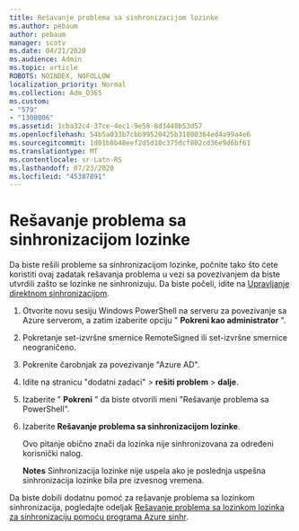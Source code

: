 ```yaml
---
title: Rešavanje problema sa sinhronizacijom lozinke
ms.author: pebaum
author: pebaum
manager: scotv
ms.date: 04/21/2020
ms.audience: Admin
ms.topic: article
ROBOTS: NOINDEX, NOFOLLOW
localization_priority: Normal
ms.collection: Adm_O365
ms.custom:
- "579"
- "1300006"
ms.assetid: 1cba32c4-37ce-4ec1-9e58-8d3440b53d57
ms.openlocfilehash: 54b5a033b7cbb99520425b31800364ed4a99a4e6
ms.sourcegitcommit: 1d01b8b48eef2d5d10c375dcf802cd36e9d6bf61
ms.translationtype: MT
ms.contentlocale: sr-Latn-RS
ms.lasthandoff: 07/23/2020
ms.locfileid: "45387891"
---
```

# <a name="troubleshoot-password-synchronization"></a>Rešavanje problema sa sinhronizacijom lozinke

Da biste rešili probleme sa sinhronizacijom lozinke, počnite tako što ćete koristiti ovaj zadatak rešavanja problema u vezi sa povezivanjem da biste utvrdili zašto se lozinke ne sinhronizuju. Da biste počeli, idite na [Upravljanje direktnom sinhronizacijom](https://admin.microsoft.com/AdminPortal/Home#/dirsyncmanagement).  

1. Otvorite novu sesiju Windows PowerShell na serveru za povezivanje sa Azure serverom, a zatim izaberite opciju " **Pokreni kao administrator** ".

2. Pokretanje set-izvršne smernice RemoteSigned ili set-izvršne smernice neograničeno.

3. Pokrenite čarobnjak za povezivanje "Azure AD".

4. Idite na stranicu "dodatni zadaci" > **rešiti problem**  >  **dalje**.

5. Izaberite " **Pokreni** " da biste otvorili meni "Rešavanje problema sa PowerShell".

6. Izaberite **Rešavanje problema sa sinhronizacijom lozinke**.

    Ovo pitanje obično znači da lozinka nije sinhronizovana za određeni korisnički nalog.

    **Notes** Sinhronizacija lozinke nije uspela ako je poslednja uspešna sinhronizacija lozinke bila pre izvesnog vremena.

Da biste dobili dodatnu pomoć za rešavanje problema sa lozinkom sinhronizacija, pogledajte odeljak [Rešavanje problema sa lozinkom lozinka za sinhronizaciju pomoću programa Azure sinhr](https://docs.microsoft.com/azure/active-directory/hybrid/tshoot-connect-password-hash-synchronization).